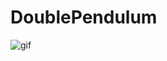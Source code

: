 # DoublePendulum


![gif](https://github.com/AhmedAlmijbari/DoublePendulum/assets/62302631/104fd34b-3ec2-4a72-94b7-e5121d3828ac)
